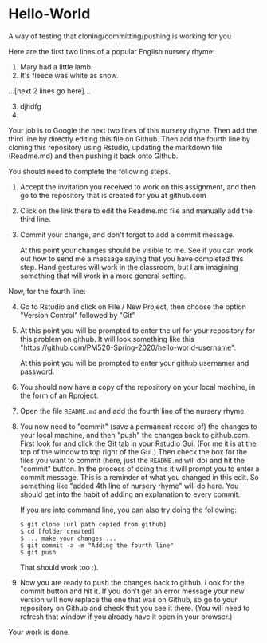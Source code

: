 # Hello-World
A way of testing that cloning/committing/pushing is working for you

Here are the first two lines of a popular English nursery rhyme:

1. Mary had a little lamb.
2. It's fleece was white as snow.

...[next 2 lines go here]...

3. djhdfg
4. 

Your job is to Google the next two lines of this nursery rhyme.
Then add the third line by directly editing this file on Github.
Then add the fourth line by cloning this repository using Rstudio, updating the markdown
file (Readme.md) and then pushing it back onto Github.

You should need to complete the following steps.

1. Accept the invitation you received to work on this assignment, and then go to the 
   repository that is created for you at github.com

2. Click on the link there to edit the Readme.md file and manually add the third line.

3. Commit your change, and don't forgot to add a commit message.

   At this point your changes should be visible to me. See if you can work out how
   to send me a message saying that you have completed this step. Hand gestures will
   work in the classroom, but I am imagining something that will work in a more
   general setting.

Now, for the fourth line:

4. Go to Rstudio and click on File / New Project, then choose the option "Version Control"
   followed by "Git"
   
5. At this point you will be prompted to enter the url for your repository for this problem on github. 
   It will look something like this "https://github.com/PM520-Spring-2020/hello-world-username".
   
   At this point you will be prompted to enter your github usernamer and password.
   
6. You should now have a copy of the repository on your local machine, in the form of an Rproject.

7. Open the file `README.md` and add the fourth line of the nursery rhyme.

8. You now need to "commit" (save a permanent record of) the changes to your local machine,
   and then "push" the changes back to github.com. First look for and click the Git
   tab in your Rstudio Gui. (For me it is at the top of the window to top right of
   the Gui.) Then check the box for the files you want to commit (here, just the 
   `README.md` will do) and hit the "commit" button. In the process of doing this it
   will prompt you to enter a commit message. This is a reminder of what you changed in
   this edit. So something like "added 4th line of nursery rhyme" will do here. You
   should get into the habit of adding an explanation to every commit.
   
   If you are into command line, you can also try doing the following:
   
   ```shell
   $ git clone [url path copied from github]
   $ cd [folder created]
   $ ... make your changes ...
   $ git commit -a -m "Adding the fourth line"
   $ git push
   ```
   
   That should work too :).
   
9. Now you are ready to push the changes back to github.  Look for the commit button and
   hit it. If you don't get an error message your new version will now replace the
   one that was on Github, so go to your repository on Github and check that you see
   it there. (You will need to refresh that window if you already have it open in your
   browser.)
   
Your work is done.
